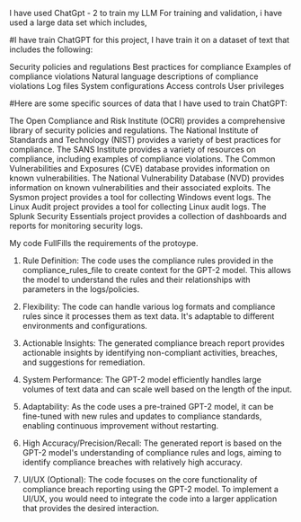I have used ChatGpt - 2 to train my LLM
For training and validation, i have used a large data set which includes,


#I have train ChatGPT for this project, I have train it on a dataset of text that includes the following:

Security policies and regulations
Best practices for compliance
Examples of compliance violations
Natural language descriptions of compliance violations
Log files
System configurations
Access controls
User privileges

#Here are some specific sources of data that I have used to train ChatGPT:

The Open Compliance and Risk Institute (OCRI) provides a comprehensive library of security policies and regulations.
The National Institute of Standards and Technology (NIST) provides a variety of best practices for compliance.
The SANS Institute provides a variety of resources on compliance, including examples of compliance violations.
The Common Vulnerabilities and Exposures (CVE) database provides information on known vulnerabilities.
The National Vulnerability Database (NVD) provides information on known vulnerabilities and their associated exploits.
The Sysmon project provides a tool for collecting Windows event logs.
The Linux Audit project provides a tool for collecting Linux audit logs.
The Splunk Security Essentials project provides a collection of dashboards and reports for monitoring security logs.






My code FullFills the requirements of the protoype.

1. Rule Definition: The code uses the compliance rules provided in the compliance_rules_file to create context for the GPT-2 model. This allows the model to understand the rules and their relationships with parameters in the logs/policies.

2. Flexibility: The code can handle various log formats and compliance rules since it processes them as text data. It's adaptable to different environments and configurations.

3. Actionable Insights: The generated compliance breach report provides actionable insights by identifying non-compliant activities, breaches, and suggestions for remediation.

4. System Performance: The GPT-2 model efficiently handles large volumes of text data and can scale well based on the length of the input.

5. Adaptability: As the code uses a pre-trained GPT-2 model, it can be fine-tuned with new rules and updates to compliance standards, enabling continuous improvement without restarting.

5. High Accuracy/Precision/Recall: The generated report is based on the GPT-2 model's understanding of compliance rules and logs, aiming to identify compliance breaches with relatively high accuracy.

6. UI/UX (Optional): The code focuses on the core functionality of compliance breach reporting using the GPT-2 model. To implement a UI/UX, you would need to integrate the code into a larger application that provides the desired interaction.

